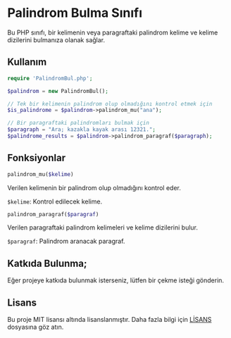 # Palindrom Bulma Sınıfı

Bu PHP sınıfı, bir kelimenin veya paragraftaki palindrom kelime ve kelime dizilerini bulmanıza olanak sağlar.

## Kullanım

```php
require 'PalindromBul.php';

$palindrom = new PalindromBul();

// Tek bir kelimenin palindrom olup olmadığını kontrol etmek için
$is_palindrome = $palindrom->palindrom_mu("ana");

// Bir paragraftaki palindromları bulmak için
$paragraph = "Ara; kazakla kayak arası 12321.";
$palindrome_results = $palindrom->palindrom_paragraf($paragraph);
```

## Fonksiyonlar
```php
palindrom_mu($kelime)
```
Verilen kelimenin bir palindrom olup olmadığını kontrol eder.

```$kelime```: Kontrol edilecek kelime.
```php
palindrom_paragraf($paragraf)
````


Verilen paragraftaki palindrom kelimeleri ve kelime dizilerini bulur.


```$paragraf```: Palindrom aranacak paragraf.
## Katkıda Bulunma;

Eğer projeye katkıda bulunmak isterseniz, lütfen bir çekme isteği gönderin.
## Lisans
Bu proje MIT lisansı altında lisanslanmıştır. Daha fazla bilgi için [LİSANS](LICENSE) dosyasına göz atın.